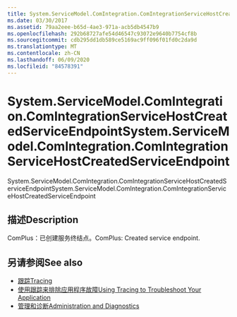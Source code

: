 ```yaml
---
title: System.ServiceModel.ComIntegration.ComIntegrationServiceHostCreatedServiceEndpoint
ms.date: 03/30/2017
ms.assetid: 79aa2eee-b65d-4ae3-971a-acb5db4547b9
ms.openlocfilehash: 292b68727afe54d46547c93072e9640b7754cf8b
ms.sourcegitcommit: cdb295dd1db589ce5169ac9ff096f01fd0c2da9d
ms.translationtype: MT
ms.contentlocale: zh-CN
ms.lasthandoff: 06/09/2020
ms.locfileid: "84578391"
---
```

# <a name="systemservicemodelcomintegrationcomintegrationservicehostcreatedserviceendpoint"></a><span data-ttu-id="b4170-102">System.ServiceModel.ComIntegration.ComIntegrationServiceHostCreatedServiceEndpoint</span><span class="sxs-lookup"><span data-stu-id="b4170-102">System.ServiceModel.ComIntegration.ComIntegrationServiceHostCreatedServiceEndpoint</span></span>
<span data-ttu-id="b4170-103">System.ServiceModel.ComIntegration.ComIntegrationServiceHostCreatedServiceEndpoint</span><span class="sxs-lookup"><span data-stu-id="b4170-103">System.ServiceModel.ComIntegration.ComIntegrationServiceHostCreatedServiceEndpoint</span></span>  
  
## <a name="description"></a><span data-ttu-id="b4170-104">描述</span><span class="sxs-lookup"><span data-stu-id="b4170-104">Description</span></span>  
 <span data-ttu-id="b4170-105">ComPlus：已创建服务终结点。</span><span class="sxs-lookup"><span data-stu-id="b4170-105">ComPlus: Created service endpoint.</span></span>  
  
## <a name="see-also"></a><span data-ttu-id="b4170-106">另请参阅</span><span class="sxs-lookup"><span data-stu-id="b4170-106">See also</span></span>

- [<span data-ttu-id="b4170-107">跟踪</span><span class="sxs-lookup"><span data-stu-id="b4170-107">Tracing</span></span>](index.md)
- [<span data-ttu-id="b4170-108">使用跟踪来排除应用程序故障</span><span class="sxs-lookup"><span data-stu-id="b4170-108">Using Tracing to Troubleshoot Your Application</span></span>](using-tracing-to-troubleshoot-your-application.md)
- [<span data-ttu-id="b4170-109">管理和诊断</span><span class="sxs-lookup"><span data-stu-id="b4170-109">Administration and Diagnostics</span></span>](../index.md)
